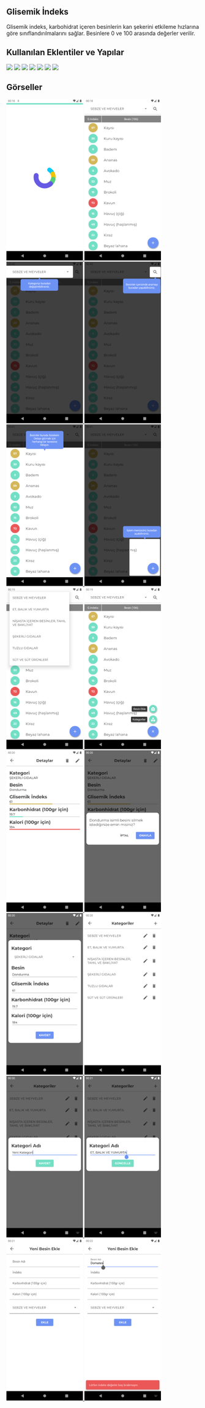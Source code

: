 
## Glisemik İndeks

Glisemik indeks, karbohidrat içeren besinlerin kan şekerini etkileme hızlarına göre sınıflandırılmalarını sağlar. Besinlere 0 ve 100 arasında değerler verilir.

## Kullanılan Eklentiler ve Yapılar

![](https://img.shields.io/badge/minSdk-24-green)
![](https://img.shields.io/badge/sqlite-10.10.0-orange)
![](https://img.shields.io/badge/jsoup-1.14.3-blue)
![](https://img.shields.io/badge/hilt-2.38.1-yellowgreen)
![](https://img.shields.io/badge/lottie-4.2.1-lightgrey)
![](https://img.shields.io/badge/balloon-1.4.0-red)
![](https://img.shields.io/badge/sdp-1.0.6-brightgreen)

## Görseller

<p>
  <a href ="https://github.com/codehakan/Glisemik-Index/blob/main/img/1.png" target="_blank">
    <img src ="https://github.com/codehakan/Glisemik-Index/blob/main/img/1.png" width="200" style="max-width:100%">
  </a>
  
  <a href ="https://github.com/codehakan/Glisemik-Index/blob/main/img/2.png" target="_blank">
    <img src ="https://github.com/codehakan/Glisemik-Index/blob/main/img/2.png" width="200" style="max-width:100%">
  </a>
  
  <a href ="https://github.com/codehakan/Glisemik-Index/blob/main/img/3.png" target="_blank">
    <img src ="https://github.com/codehakan/Glisemik-Index/blob/main/img/3.png" width="200" style="max-width:100%">
  </a>
  
  <a href ="https://github.com/codehakan/Glisemik-Index/blob/main/img/4.png" target="_blank">
    <img src ="https://github.com/codehakan/Glisemik-Index/blob/main/img/4.png" width="200" style="max-width:100%">
  </a>
  
  <a href ="https://github.com/codehakan/Glisemik-Index/blob/main/img/5.png" target="_blank">
    <img src ="https://github.com/codehakan/Glisemik-Index/blob/main/img/5.png" width="200" style="max-width:100%">
  </a>
  
  <a href ="https://github.com/codehakan/Glisemik-Index/blob/main/img/6.png" target="_blank">
    <img src ="https://github.com/codehakan/Glisemik-Index/blob/main/img/6.png" width="200" style="max-width:100%">
  </a>
  
  <a href ="https://github.com/codehakan/Glisemik-Index/blob/main/img/7.png" target="_blank">
    <img src ="https://github.com/codehakan/Glisemik-Index/blob/main/img/7.png" width="200" style="max-width:100%">
  </a>
  
  <a href ="https://github.com/codehakan/Glisemik-Index/blob/main/img/8.png" target="_blank">
    <img src ="https://github.com/codehakan/Glisemik-Index/blob/main/img/8.png" width="200" style="max-width:100%">
  </a>
  
  <a href ="https://github.com/codehakan/Glisemik-Index/blob/main/img/9.png" target="_blank">
    <img src ="https://github.com/codehakan/Glisemik-Index/blob/main/img/9.png" width="200" style="max-width:100%">
  </a>
  
  <a href ="https://github.com/codehakan/Glisemik-Index/blob/main/img/10.png" target="_blank">
    <img src ="https://github.com/codehakan/Glisemik-Index/blob/main/img/10.png" width="200" style="max-width:100%">
  </a>
  
  <a href ="https://github.com/codehakan/Glisemik-Index/blob/main/img/11.png" target="_blank">
    <img src ="https://github.com/codehakan/Glisemik-Index/blob/main/img/11.png" width="200" style="max-width:100%">
  </a>
  
  <a href ="https://github.com/codehakan/Glisemik-Index/blob/main/img/12.png" target="_blank">
    <img src ="https://github.com/codehakan/Glisemik-Index/blob/main/img/12.png" width="200" style="max-width:100%">
  </a>
  
  <a href ="https://github.com/codehakan/Glisemik-Index/blob/main/img/13.png" target="_blank">
    <img src ="https://github.com/codehakan/Glisemik-Index/blob/main/img/13.png" width="200" style="max-width:100%">
  </a>
  
  <a href ="https://github.com/codehakan/Glisemik-Index/blob/main/img/14.png" target="_blank">
    <img src ="https://github.com/codehakan/Glisemik-Index/blob/main/img/14.png" width="200" style="max-width:100%">
  </a>
  
  <a href ="https://github.com/codehakan/Glisemik-Index/blob/main/img/15.png" target="_blank">
    <img src ="https://github.com/codehakan/Glisemik-Index/blob/main/img/15.png" width="200" style="max-width:100%">
  </a>
  
  <a href ="https://github.com/codehakan/Glisemik-Index/blob/main/img/16.png" target="_blank">
    <img src ="https://github.com/codehakan/Glisemik-Index/blob/main/img/16.png" width="200" style="max-width:100%">
  </a>
</p>

